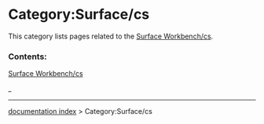 # Category:Surface/cs
This category lists pages related to the [Surface Workbench/cs](Surface_Workbench/cs.md).

### Contents:

[Surface Workbench/cs](Surface_Workbench/cs.md)

_

---
[documentation index](../README.md) > Category:Surface/cs
